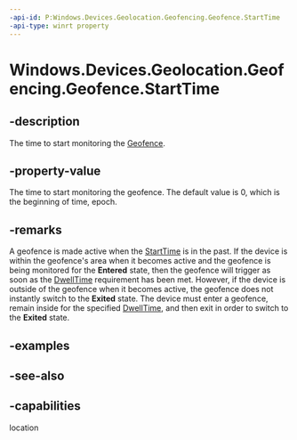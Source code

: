 ```yaml
---
-api-id: P:Windows.Devices.Geolocation.Geofencing.Geofence.StartTime
-api-type: winrt property
---
```


<!-- Property syntax
public Windows.Foundation.DateTime StartTime { get; }
-->

# Windows.Devices.Geolocation.Geofencing.Geofence.StartTime

## -description
The time to start monitoring the [Geofence](geofence.md).

## -property-value
The time to start monitoring the geofence. The default value is 0, which is the beginning of time, epoch.

## -remarks
A geofence is made active when the [StartTime](geofence_starttime.md) is in the past. If the device is within the geofence's area when it becomes active and the geofence is being monitored for the **Entered** state, then the geofence will trigger as soon as the [DwellTime](geofence_dwelltime.md) requirement has been met. However, if the device is outside of the geofence when it becomes active, the geofence does not instantly switch to the **Exited** state. The device must enter a geofence, remain inside for the specified [DwellTime](geofence_dwelltime.md), and then exit in order to switch to the **Exited** state.

## -examples

## -see-also

## -capabilities
location
